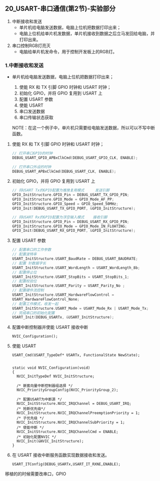 ## 20_USART-串口通信(第2节)-实验部分

1. 中断接收和发送
   - 单片机给电脑发送数据，电脑上位机把数据打印出来；
   - 电脑上位机给单片机发数据，单片机接收到数据之后立马发回给电脑，并打印出来。
2. 串口控制RGB灯亮灭
   - 电脑给单片机发命令，用于控制开发板上的RGB灯。

### 1.中断接收和发送

- 单片机给电脑发送数据，电脑上位机把数据打印出来；

  1. 使能 RX 和 TX 引脚 GPIO 时钟和 USART 时钟；
  2. 初始化 GPIO，并将 GPIO 复用到 USART 上
  3. 配置 USART 参数
  4. 使能 USART
  5. 串口发送数据
  6. 串口传输状态获取

  NOTE：在这一个例子中，单片机只需要给电脑发送数据，所以可以不写中断函数。

1. 使能 RX 和 TX 引脚 GPIO 时钟和 USART 时钟；

   ```c
   // 打开串口GPIO的时钟
   DEBUG_USART_GPIO_APBxClkCmd(DEBUG_USART_GPIO_CLK, ENABLE);
   	
   // 打开串口外设的时钟
   DEBUG_USART_APBxClkCmd(DEBUG_USART_CLK, ENABLE);
   ```

2. 初始化 GPIO，并将 GPIO 复用到 USART 上

   ```c
   // 将USART Tx的GPIO配置为推挽复用模式     发送引脚
   GPIO_InitStructure.GPIO_Pin = DEBUG_USART_TX_GPIO_PIN;
   GPIO_InitStructure.GPIO_Mode = GPIO_Mode_AF_PP;
   GPIO_InitStructure.GPIO_Speed = GPIO_Speed_50MHz;
   GPIO_Init(DEBUG_USART_TX_GPIO_PORT, &GPIO_InitStructure);
   
   // 将USART Rx的GPIO配置为浮空输入模式    接收引脚
   GPIO_InitStructure.GPIO_Pin = DEBUG_USART_RX_GPIO_PIN;
   GPIO_InitStructure.GPIO_Mode = GPIO_Mode_IN_FLOATING;
   GPIO_Init(DEBUG_USART_RX_GPIO_PORT, &GPIO_InitStructure);
   ```

3. 配置 USART 参数

   ```c
   // 配置串口的工作参数
   // 配置波特率
   USART_InitStructure.USART_BaudRate = DEBUG_USART_BAUDRATE;
   // 配置 针数据字长
   USART_InitStructure.USART_WordLength = USART_WordLength_8b;
   // 配置停止位
   USART_InitStructure.USART_StopBits = USART_StopBits_1;
   // 配置校验位
   USART_InitStructure.USART_Parity = USART_Parity_No ;
   // 配置硬件流控制
   USART_InitStructure.USART_HardwareFlowControl = 
   USART_HardwareFlowControl_None;
   // 配置工作模式，收发一起
   USART_InitStructure.USART_Mode = USART_Mode_Rx | USART_Mode_Tx;
   // 完成串口的初始化配置
   USART_Init(DEBUG_USARTx, &USART_InitStructure);
   ```

4. 配置中断控制器并使能 USART 接收中断

   ```
   NVIC_Configuration();
   ```

5. 使能 USART

   ```
   USART_Cmd(USART_TypeDef* USARTx, FunctionalState NewState);
   
   
   static void NVIC_Configuration(void)
   {
     NVIC_InitTypeDef NVIC_InitStructure;
     
     /* 嵌套向量中断控制器组选择 */
     NVIC_PriorityGroupConfig(NVIC_PriorityGroup_2);
     
     /* 配置USART为中断源 */
     NVIC_InitStructure.NVIC_IRQChannel = DEBUG_USART_IRQ;
     /* 抢断优先级*/
     NVIC_InitStructure.NVIC_IRQChannelPreemptionPriority = 1;
     /* 子优先级 */
     NVIC_InitStructure.NVIC_IRQChannelSubPriority = 1;
     /* 使能中断 */
     NVIC_InitStructure.NVIC_IRQChannelCmd = ENABLE;
     /* 初始化配置NVIC */
     NVIC_Init(&NVIC_InitStructure);
   }
   ```

6. 在 USART 接收中断服务函数实现数据接收和发送。

   ```
   USART_ITConfig(DEBUG_USARTx,USART_IT_RXNE,ENABLE);
   ```

   











移植的的时候需要改串口，GPIO

